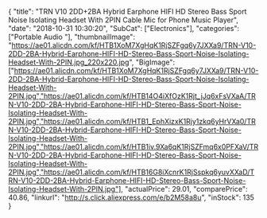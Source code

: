 {
	"title": "TRN V10 2DD+2BA Hybrid Earphone HIFI HD Stereo Bass Sport Noise Isolating Headset With 2PIN Cable Mic for Phone Music Player",
	"date": "2018-10-31 10:30:20",
	"SubCat": ["Electronics"],
	"categories": ["Portable Audio "],
	"thumbnailImage": "https://ae01.alicdn.com/kf/HTB1XoM7XgHqK1RjSZFgq6y7JXXa9/TRN-V10-2DD-2BA-Hybrid-Earphone-HIFI-HD-Stereo-Bass-Sport-Noise-Isolating-Headset-With-2PIN.jpg_220x220.jpg",
	"BigImage": ["https://ae01.alicdn.com/kf/HTB1XoM7XgHqK1RjSZFgq6y7JXXa9/TRN-V10-2DD-2BA-Hybrid-Earphone-HIFI-HD-Stereo-Bass-Sport-Noise-Isolating-Headset-With-2PIN.jpg","https://ae01.alicdn.com/kf/HTB14O4iXfOzK1Rjt_jJq6xFsVXaA/TRN-V10-2DD-2BA-Hybrid-Earphone-HIFI-HD-Stereo-Bass-Sport-Noise-Isolating-Headset-With-2PIN.jpg","https://ae01.alicdn.com/kf/HTB1_EphXizxK1Rjy1zkq6yHrVXa0/TRN-V10-2DD-2BA-Hybrid-Earphone-HIFI-HD-Stereo-Bass-Sport-Noise-Isolating-Headset-With-2PIN.jpg","https://ae01.alicdn.com/kf/HTB1iv.9Xa6qK1RjSZFmq6x0PFXaV/TRN-V10-2DD-2BA-Hybrid-Earphone-HIFI-HD-Stereo-Bass-Sport-Noise-Isolating-Headset-With-2PIN.jpg","https://ae01.alicdn.com/kf/HTB16G8iXcnrK1RjSspkq6yuvXXaD/TRN-V10-2DD-2BA-Hybrid-Earphone-HIFI-HD-Stereo-Bass-Sport-Noise-Isolating-Headset-With-2PIN.jpg"],
	"actualPrice": 29.01,
	"comparePrice": 40.86,
	"linkurl": "http://s.click.aliexpress.com/e/b2M58a8u",
	"inStock": 135
}
